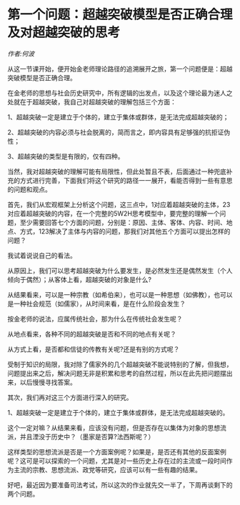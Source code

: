 # 第一个问题：超越突破模型是否正确合理及对超越突破的思考

*作者:何波*

从这一节课开始，便开始金老师理论路径的追溯展开之旅，第一个问题便是：超越突破模型是否正确合理。

在金老师的思想与社会历史研究中，所有逻辑的出发点，以及这个理论最为迷人之处就在于超越突破，我自己对超越突破的理解包括三个方面：

1、超越突破一定是建立于个体的，建立于集体或群体，是无法完成超越突破的；

2、超越突破的内容必须与社会脱离的，简而言之，即内容具有足够强的抗拒证伪性；

3、超越突破的类型是有限的，仅有四种。

当然，我对超越突破的理解可能有局限性，但此处暂且不表，后面通过一种兜底补充的方式进行完善，下面我们将这个研究的路径一一展开，看能否得到一些有意思的问题和观点。

首先，我们从宏观框架上分析这个问题，这三点中，1对应着超越突破的主体，23对应着超越突破的内容，在一个完整的5W2H思考模型中，要完整的理解一个问题，至少需要回答七个方面的问题，分别是：原因、主体、客体、内容、时间、地点、方式，123解决了主体与内容的问题，那我们对其他五个方面可以提出怎样的问题？

我试着说说自己的看法。

从原因上，我们可以思考超越突破为什么要发生，是必然发生还是偶然发生（个人倾向于偶然）；从客体上看，超越突破的对象是什么?

从结果看来，可以是一种宗教（如希伯来），也可以是一种思想（如佛教），也可以是一种社会规范（如儒家），从时间来看，是在什么阶段会发生？

按金老师的说法，应属传统社会，那为什么在传统社会发生呢？

从地点看来，各种不同的超越突破是否和不同的地点有关呢？

从方式上看，是否都和信徒的传教有关呢?还是有别的方式呢？

受制于知识的局限，我对除了儒家外的几个超越突破不能说特别的了解，但我想，问题提出来之后，解决问题无非是积累和思考的自然过程，所以在此先把问题摆出来，以后慢慢寻找答案。

其次，我们再对这三个方面进行深入的研究。

1、超越突破一定是建立于个体的，建立于集体或群体，是无法完成超越突破的。

这个一定对嘛？从结果来看，应该没有问题，但是否存在以集体为对象的思想流派，并且湮没于历史中？（墨家是否算?法西斯呢？）

这样类型的思想流派是否是一个方面案例呢？如果是，是否还有其他的反面案例呢？这可是可以探索的一个问题，尤其是对一些历史上存在过的主流或一段时间作为主流的宗教、思想流派、政党等研究，应该可以有一些有趣的结果。

好吧，最近因为要准备司法考试，所以这次的作业就先交一半了，下周再谈剩下的两个问题。
